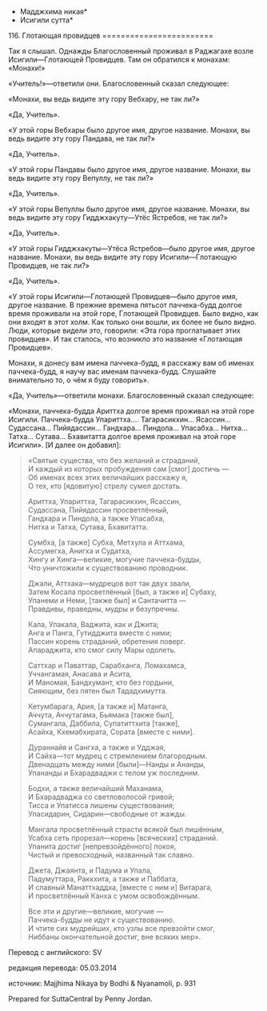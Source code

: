 * Мадджхима никая*
* Исигили сутта*

116\. Глотающая провидцев
\=\=\=\=\=\=\=\=\=\=\=\=\=\=\=\=\=\=\=\=\=\=\=\=

Так я слышал\. Однажды Благословенный проживал в Раджагахе возле Исигили—Глотающей Провидцев\. Там он обратился к монахам: «Монахи\!»

«Учитель\!»—ответили они\. Благословенный сказал следующее:

«Монахи, вы ведь видите эту гору Вебхару, не так ли?»

«Да, Учитель»\.

«У этой горы Вебхары было другое имя, другое название\. Монахи, вы ведь видите эту гору Пандава, не так ли?»

«Да, Учитель»\.

«У этой горы Пандавы было другое имя, другое название\. Монахи, вы ведь видите эту гору Вепуллу, не так ли?»

«Да, Учитель»\.

«У этой горы Вепуллы было другое имя, другое название\. Монахи, вы ведь видите эту гору Гидджхакуту—Утёс Ястребов, не так ли?»

«Да, Учитель»\.

«У этой горы Гидджхакуты—Утёса Ястребов—было другое имя, другое название\. Монахи, вы ведь видите эту гору Исигили—Глотающую Провидцев, не так ли?»

«Да, Учитель»\.

«У этой горы Исигили—Глотающей Провидцев—было другое имя, другое название\. В прежние времена пятьсот паччека\-будд долгое время проживали на этой горе, Глотающей Провидцев\. Было видно, как они входят в этот холм\. Как только они вошли, их более не было видно\. Люди, которые видели это, говорили: «Эта гора проглатывает этих провидцев»\. И так сталось, что возникло это название «Глотающая Провидцев»\.

Монахи, я донесу вам имена паччека\-будд, я расскажу вам об именах паччека\-будд, я научу вас именам паччека\-будд\. Слушайте внимательно то, о чём я буду говорить»\.

«Да, Учитель»—ответили монахи\. Благословенный сказал следующее:

«Монахи, паччека\-будда Ариттха долгое время проживал на этой горе Исигили\. Паччека\-будда Упариттха…\. Тагарасикхин… Ясассин… Судассана… Пийядассин… Гандхара… Пиндола… Упасабха… Нитха… Татха… Сутава… Бхавитатта долгое время проживал на этой горе Исигили»\. \[И далее он добавил\]:

> «Святые существа, что без желаний и страданий,  
> И каждый из которых пробуждения сам \[смог\] достичь —  
> Об именах всех этих величайших расскажу я,  
> О тех, кто \[ядовитую\] стрелу сумел достать\.
>
> Ариттха, Упариттха, Тагарасикхин, Ясассин,  
> Судассана, Пийядассин просветлённый,  
> Гандхара и Пиндола, а также Упасабха,  
> Нитха и Татха, Сутава, Бхавитатта\.
>
> Сумбха, \[а также\] Субха, Метхула и Аттхама,  
> Ассумегха, Анигха и Судатха,  
> Хингу и Хинга—великие, могучие паччека\-будды,  
> Что уничтожили к существованию проводник\.
>
> Джали, Аттхака—мудрецов вот так двух звали,  
> Затем Косала просветлённый \[был, а также и\] Субаху,  
> Упанеми и Неми, \[также был\] и Сантачитта —  
> Правдивы, праведны, мудры и безупречны\.
>
> Кала, Упакала, Ваджита, как и Джита;  
> Анга и Панга, Гутидджита вместе с ними;  
> Пассин корень страданий, обретения поверг\.  
> Апараджита, кто смог силу Мары одолеть\.
>
> Саттхар и Паваттар, Сарабханга, Ломахамса,  
> Уччангамая, Анасава и Асита,  
> И Маномая, Бандхумант, кто без гордыни,  
> Сияющим, без пятен был Тададхимутта\.
>
> Кетумбарага, Ария, \[а также и\] Матанга,  
> Аччута, Аччутагама, Бьямака \[также был\],  
> Сумангала, Даббила, Супатиттхита \[также\],  
> Асайха, Кхемабхирата, Сората \[вместе с ними\]\.
>
> Дураннайя и Сангха, а также и Удджая,  
> И Сайха—тот мудрец с стремлением благородным\.  
> Двенадцать между ними \[были\]—Нанды и Ананды,  
> Упананды и Бхарадваджи с телом уж последним\.
>
> Бодхи, а также величайший Маханама,  
> И Бхарадваджа со светловолосой гривой;  
> Тисса и Упатисса лишены существования;  
> Упасидарин, Сидарин—свободные от жажды\.
>
> Мангала просветлённый страсти всякой был лишённым,  
> Усабха сеть прорезал—корень \[всяческих\] страданий\.  
> Упанита достиг \[непревзойдённого\] покоя,  
> Чистый и превосходный, названный так славно\.
>
> Джета, Джаянта, и Падума и Упала,  
> Падумуттара, Раккхита, а также и Паббата,  
> И славный Манаттхаддха, \[вместе с ним и\] Витарага,  
> И просветлённый Канха с умом освобождённым\.
>
> Все эти и другие—великие, могучие —  
> Паччека\-будды не идут к существованию\.  
> И чтите сих мудрейших, кто узлы все превзойти смог,  
> Ниббаны окончательной достиг, вне всяких мер»\.

Перевод с английского: SV

редакция перевода: 05\.03\.2014

источник: Majjhima Nikaya by Bodhi & Nyanamoli, p\. 931

Prepared for SuttaCentral by Penny Jordan\.